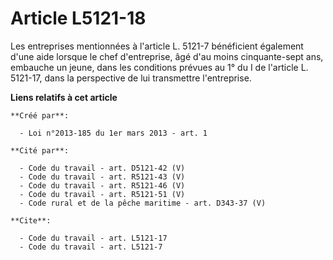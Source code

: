 # Article L5121-18

Les entreprises mentionnées à l'article L. 5121-7 bénéficient également d'une aide lorsque le chef d'entreprise, âgé d'au
moins cinquante-sept ans, embauche un jeune, dans les conditions prévues au 1° du I de l'article L. 5121-17, dans la
perspective de lui transmettre l'entreprise.

**Liens relatifs à cet article**

	**Créé par**:

	  - Loi n°2013-185 du 1er mars 2013 - art. 1

	**Cité par**:

	  - Code du travail - art. D5121-42 (V)
	  - Code du travail - art. R5121-43 (V)
	  - Code du travail - art. R5121-46 (V)
	  - Code du travail - art. R5121-51 (V)
	  - Code rural et de la pêche maritime - art. D343-37 (V)

	**Cite**:

	  - Code du travail - art. L5121-17
	  - Code du travail - art. L5121-7
